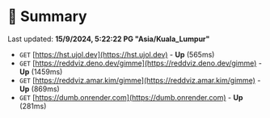 # 📖 Summary
Last updated: **15/9/2024, 5:22:22 PG "Asia/Kuala_Lumpur"**

- `GET` [https://hst.ujol.dev](https://hst.ujol.dev) - **Up** (565ms)
- `GET` [https://reddviz.deno.dev/gimme](https://reddviz.deno.dev/gimme) - **Up** (1459ms)
- `GET` [https://reddviz.amar.kim/gimme](https://reddviz.amar.kim/gimme) - **Up** (869ms)
- `GET` [https://dumb.onrender.com](https://dumb.onrender.com) - **Up** (281ms)
